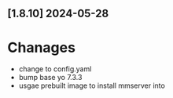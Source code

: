 ## [1.8.10] 2024-05-28
# Chanages
 - change to config.yaml
 - bump base yo 7.3.3
 - usgae prebuilt image to install mmserver into

